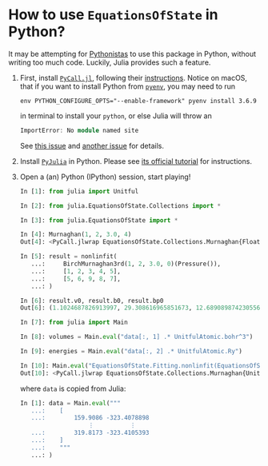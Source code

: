 # How to use `EquationsOfState` in Python?

It may be attempting for [Pythonistas](https://en.wiktionary.org/wiki/Pythonista)
to use this package in Python, without
writing too much code. Luckily, Julia provides such a feature.

1. First, install [`PyCall.jl`](https://github.com/JuliaPy/PyCall.jl), following their [instructions](https://github.com/JuliaPy/PyCall.jl/blob/master/README.md). Notice on macOS, that if you want to install Python from [`pyenv`](https://github.com/pyenv/pyenv), you may need to run

   ```shell
   env PYTHON_CONFIGURE_OPTS="--enable-framework" pyenv install 3.6.9
   ```

   in terminal to install your `python`, or else Julia will throw an

   ```julia
   ImportError: No module named site
   ```

   See [this issue](https://github.com/JuliaPy/PyCall.jl/issues/122) and [another issue](https://github.com/JuliaPy/PyCall.jl/issues/597) for details.

2. Install [`PyJulia`](https://pyjulia.readthedocs.io/en/stable/index.html) in Python. Please see [its official tutorial](https://pyjulia.readthedocs.io/en/stable/installation.html#step-2-install-pyjulia) for instructions.

3. Open a (an) Python (IPython) session, start playing!

   ```python
   In [1]: from julia import Unitful

   In [2]: from julia.EquationsOfState.Collections import *

   In [3]: from julia.EquationsOfState import *

   In [4]: Murnaghan(1, 2, 3.0, 4)
   Out[4]: <PyCall.jlwrap EquationsOfState.Collections.Murnaghan{Float64}(1.0, 2.0, 3.0, 4.0)>

   In [5]: result = nonlinfit(
      ...:     BirchMurnaghan3rd(1, 2, 3.0, 0)(Pressure()),
      ...:     [1, 2, 3, 4, 5],
      ...:     [5, 6, 9, 8, 7],
      ...: )

   In [6]: result.v0, result.b0, result.bp0
   Out[6]: (1.1024687826913997, 29.308616965851673, 12.689089874230556)

   In [7]: from julia import Main

   In [8]: volumes = Main.eval("data[:, 1] .* UnitfulAtomic.bohr^3")

   In [9]: energies = Main.eval("data[:, 2] .* UnitfulAtomic.Ry")

   In [10]: Main.eval("EquationsOfState.Fitting.nonlinfit(EquationsOfState.Collections.Murnaghan(224.445371 * UnitfulAtomic.bohr^3, 9.164446 * Unitful.GPa, 3.752432, -161.708856 * UnitfulAtomic.hartree)（EquationsOfState.Energy()), volumes, energies)")
   Out[10]: <PyCall.jlwrap EquationsOfState.Collections.Murnaghan{Unitful.Quantity{Float64,D,U} where U where D}(224.5018173532159 a₀^3, 8.896845579229117 GPa, 3.7238388137735674, -161.70884303138902 Eₕ)>
   ```

   where `data` is copied from Julia:

   ```python
   In [1]: data = Main.eval("""
      ...:    [
      ...:        159.9086 -323.4078898
                      ⋮          ⋮
      ...:        319.8173 -323.4105393
      ...:    ]
      ...:    """
      ...: )
   ```
